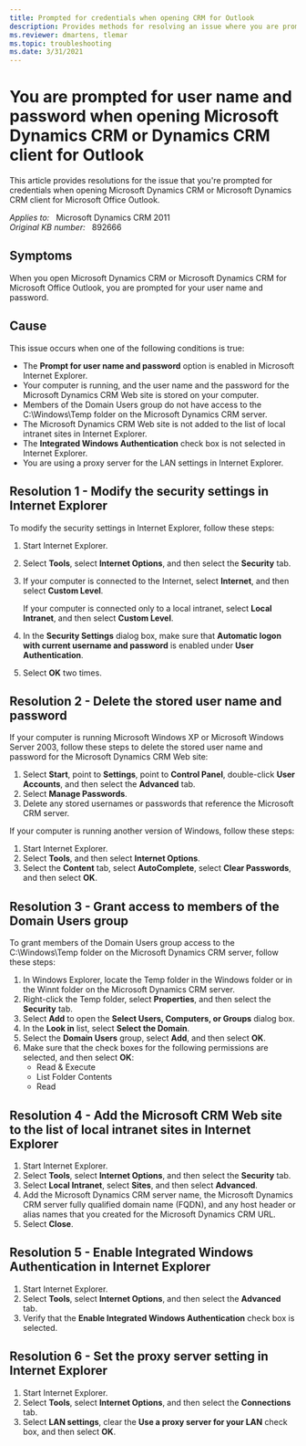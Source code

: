 ```yaml
---
title: Prompted for credentials when opening CRM for Outlook
description: Provides methods for resolving an issue where you are prompted for your user name and password every time that you open Microsoft Dynamics CRM or Microsoft Dynamics CRM client for Microsoft Office Outlook.
ms.reviewer: dmartens, tlemar
ms.topic: troubleshooting
ms.date: 3/31/2021
---
```

# You are prompted for user name and password when opening Microsoft Dynamics CRM or Dynamics CRM client for Outlook

This article provides resolutions for the issue that you're prompted for credentials when opening Microsoft Dynamics CRM or Microsoft Dynamics CRM client for Microsoft Office Outlook.

_Applies to:_ &nbsp; Microsoft Dynamics CRM 2011  
_Original KB number:_ &nbsp; 892666

## Symptoms

When you open Microsoft Dynamics CRM or Microsoft Dynamics CRM for Microsoft Office Outlook, you are prompted for your user name and password.

## Cause

This issue occurs when one of the following conditions is true:

- The **Prompt for user name and password** option is enabled in Microsoft Internet Explorer.
- Your computer is running, and the user name and the password for the Microsoft Dynamics CRM Web site is stored on your computer.
- Members of the Domain Users group do not have access to the C:\Windows\Temp folder on the Microsoft Dynamics CRM server.
- The Microsoft Dynamics CRM Web site is not added to the list of local intranet sites in Internet Explorer.
- The **Integrated Windows Authentication** check box is not selected in Internet Explorer.
- You are using a proxy server for the LAN settings in Internet Explorer.

## Resolution 1 - Modify the security settings in Internet Explorer

To modify the security settings in Internet Explorer, follow these steps:

1. Start Internet Explorer.
2. Select **Tools**, select **Internet Options**, and then select the **Security** tab.
3. If your computer is connected to the Internet, select **Internet**, and then select **Custom Level**.

   If your computer is connected only to a local intranet, select **Local Intranet**, and then select **Custom Level**.
4. In the **Security Settings** dialog box, make sure that **Automatic logon with current username and password** is enabled under **User Authentication**.
5. Select **OK** two times.

## Resolution 2 - Delete the stored user name and password

If your computer is running Microsoft Windows XP or Microsoft Windows Server 2003, follow these steps to delete the stored user name and password for the Microsoft Dynamics CRM Web site:

1. Select **Start**, point to **Settings**, point to **Control Panel**, double-click **User Accounts**, and then select the **Advanced** tab.
2. Select **Manage Passwords**.
3. Delete any stored usernames or passwords that reference the Microsoft CRM server.

If your computer is running another version of Windows, follow these steps:

1. Start Internet Explorer.
2. Select **Tools**, and then select **Internet Options**.
3. Select the **Content** tab, select **AutoComplete**, select **Clear Passwords**, and then select **OK**.

## Resolution 3 - Grant access to members of the Domain Users group

To grant members of the Domain Users group access to the C:\Windows\Temp folder on the Microsoft Dynamics CRM server, follow these steps:

1. In Windows Explorer, locate the Temp folder in the Windows folder or in the Winnt folder on the Microsoft Dynamics CRM server.
2. Right-click the Temp folder, select **Properties**, and then select the **Security** tab.
3. Select **Add** to open the **Select Users, Computers, or Groups** dialog box.
4. In the **Look in** list, select **Select the Domain**.
5. Select the **Domain Users** group, select **Add**, and then select **OK**.
6. Make sure that the check boxes for the following permissions are selected, and then select **OK**:
   - Read & Execute
   - List Folder Contents
   - Read

## Resolution 4 - Add the Microsoft CRM Web site to the list of local intranet sites in Internet Explorer

1. Start Internet Explorer.
2. Select **Tools**, select **Internet Options**, and then select the **Security** tab.
3. Select **Local Intranet**, select **Sites**, and then select **Advanced**.
4. Add the Microsoft Dynamics CRM server name, the Microsoft Dynamics CRM server fully qualified domain name (FQDN), and any host header or alias names that you created for the Microsoft Dynamics CRM URL.
5. Select **Close**.

## Resolution 5 - Enable Integrated Windows Authentication in Internet Explorer

1. Start Internet Explorer.
2. Select **Tools**, select **Internet Options**, and then select the **Advanced** tab.
3. Verify that the **Enable Integrated Windows Authentication** check box is selected.

## Resolution 6 - Set the proxy server setting in Internet Explorer

1. Start Internet Explorer.
2. Select **Tools**, select **Internet Options**, and then select the **Connections** tab.
3. Select **LAN settings**, clear the **Use a proxy server for your LAN** check box, and then select **OK**.
